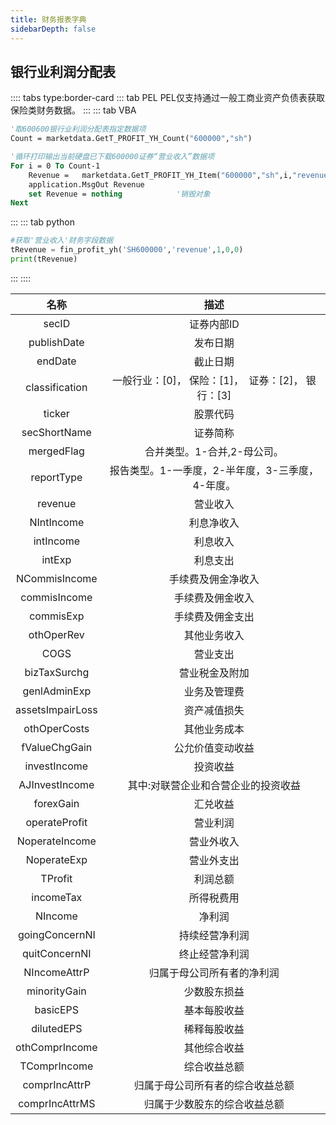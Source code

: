 ```yaml
---
title: 财务报表字典
sidebarDepth: false
---
```


## 银行业利润分配表

:::: tabs type:border-card
::: tab PEL
PEL仅支持通过一般工商业资产负债表获取保险类财务数据。
:::
::: tab VBA
```vb
'取600600银行业利润分配表指定数据项
Count = marketdata.GetT_PROFIT_YH_Count("600000","sh")

'循环打印输出当前硬盘已下载600000证券“营业收入”数据项 
For i = 0 To Count-1
    Revenue =   marketdata.GetT_PROFIT_YH_Item("600000","sh",i,"revenue")
    application.MsgOut Revenue
    set Revenue = nothing            '销毁对象 
Next
```
:::
::: tab python
```py
#获取'营业收入'财务字段数据
tRevenue = fin_profit_yh('SH600000','revenue',1,0,0)
print(tRevenue)
```
:::
::::

|名称 | 描述 |
|:---------:|:----------:|
|	secID	|	证券内部ID	|
|	publishDate	|	发布日期	|
|	endDate	|	截止日期	|
|	classification	|	一般行业：[0]， 保险：[1]，  证券：[2]， 银行：[3]	|
|	ticker	|	股票代码	|
|	secShortName	|	证券简称	|
|	mergedFlag	|	合并类型。1-合并,2-母公司。	|
|	reportType	|	报告类型。1-一季度，2-半年度，3-三季度，4-年度。	|
|	revenue	|	营业收入	|
|	NIntIncome	|	利息净收入	|
|	intIncome	|	利息收入	|
|	intExp	|	利息支出	|
|	NCommisIncome	|	手续费及佣金净收入	|
|	commisIncome	|	手续费及佣金收入	|
|	commisExp	|	手续费及佣金支出	|
|	othOperRev	|	其他业务收入	|
|	COGS	|	营业支出	|
|	bizTaxSurchg	|	营业税金及附加	|
|	genlAdminExp	|	业务及管理费	|
|	assetsImpairLoss	|	资产减值损失	|
|	othOperCosts	|	其他业务成本	|
|	fValueChgGain	|	公允价值变动收益	|
|	investIncome	|	投资收益	|
|	AJInvestIncome	|	其中:对联营企业和合营企业的投资收益	|
|	forexGain	|	汇兑收益	|
|	operateProfit	|	营业利润	|
|	NoperateIncome	|	营业外收入	|
|	NoperateExp	|	营业外支出	|
|	TProfit	|	利润总额	|
|	incomeTax	|	所得税费用	|
|	NIncome	|	净利润	|
|	goingConcernNI	|	持续经营净利润	|
|	quitConcernNI	|	终止经营净利润	|
|	NIncomeAttrP	|	归属于母公司所有者的净利润	|
|	minorityGain	|	少数股东损益	|
|	basicEPS	|	基本每股收益	|
|	dilutedEPS	|	稀释每股收益	|
|	othComprIncome	|	其他综合收益	|
|	TComprIncome	|	综合收益总额	|
|	comprIncAttrP	|	归属于母公司所有者的综合收益总额	|
|	comprIncAttrMS	|	归属于少数股东的综合收益总额	|